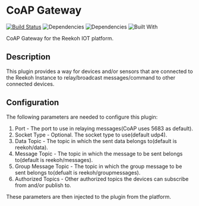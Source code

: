 # CoAP Gateway
[![Build Status](https://travis-ci.org/Reekoh/coap-gateway.svg)](https://travis-ci.org/Reekoh/coap-gateway)
![Dependencies](https://img.shields.io/david/Reekoh/coap-gateway.svg)
![Dependencies](https://img.shields.io/david/dev/Reekoh/coap-gateway.svg)
![Built With](https://img.shields.io/badge/built%20with-gulp-red.svg)

CoAP Gateway for the Reekoh IOT platform.

## Description

This plugin provides a way for devices and/or sensors that are connected to the Reekoh Instance to relay/broadcast messages/command to other connected devices.

## Configuration

The following parameters are needed to configure this plugin:

1. Port - The port to use in relaying messages(CoAP uses 5683 as default).
2. Socket Type - Optional. The socket type to use(default udp4).
3. Data Topic - The topic in which the sent data belongs to(default is reekoh/data).
4. Message Topic - The topic in which the message to be sent belongs to(default is reekoh/messages).
5. Group Message Topic - The topic in which the group message to be sent belongs to(defualt is reekoh/groupmessages).
6. Authorized Topics - Other authorized topics the devices can subscribe from and/or publish to.

These parameters are then injected to the plugin from the platform.